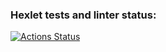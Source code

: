 ### Hexlet tests and linter status:
[![Actions Status](https://github.com/d1abetik/frontend-project-11/workflows/hexlet-check/badge.svg)](https://github.com/d1abetik/frontend-project-11/actions)